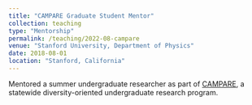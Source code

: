 ```yaml
---
title: "CAMPARE Graduate Student Mentor"
collection: teaching
type: "Mentorship"
permalink: /teaching/2022-08-campare
venue: "Stanford University, Department of Physics"
date: 2018-08-01
location: "Stanford, California"
---
```


Mentored a summer undergraduate researcher as part of [CAMPARE](https://www.cpp.edu/calbridge/summer-research/index.shtml), a statewide diversity-oriented undergraduate research program.